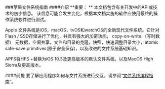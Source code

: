 ###苹果文件系统指南
####介绍
**重要： ** 本文档包含有关开发中的API或技术的初步信息。 该信息可能会发生变化，根据本文档实施的软件应使用最终的操作系统软件进行测试。

Apple 文件系统是iOS，macOS，tvOS和watchOS的全新现代文件系统。它针对Flash / SSD存储进行了优化，并具有强大的加密功能， copy-on-write （写时数据） 元数据，空间共享，文件和目录的克隆，快照，快速调整目录大小，atomic safe-save primitives(原子安全保存)，以及改进的文件系统基础知识。

APFS将HFS +替换为iOS 10.3及更高版本的默认文件系统，以及MacOS High Sierra及更高版本。

####前提
要了解应用程序如何与文件系统进行交互，请参阅“[文件系统编程指南](https://developer.apple.com/library/content/documentation/FileManagement/Conceptual/FileSystemProgrammingGuide/Introduction/Introduction.html)”。
